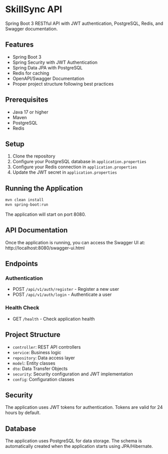 # SkillSync API

Spring Boot 3 RESTful API with JWT authentication, PostgreSQL, Redis, and Swagger documentation.

## Features

- Spring Boot 3
- Spring Security with JWT Authentication
- Spring Data JPA with PostgreSQL
- Redis for caching
- OpenAPI/Swagger Documentation
- Proper project structure following best practices

## Prerequisites

- Java 17 or higher
- Maven
- PostgreSQL
- Redis

## Setup

1. Clone the repository
2. Configure your PostgreSQL database in `application.properties`
3. Configure your Redis connection in `application.properties`
4. Update the JWT secret in `application.properties`

## Running the Application

```bash
mvn clean install
mvn spring-boot:run
```

The application will start on port 8080.

## API Documentation

Once the application is running, you can access the Swagger UI at:
http://localhost:8080/swagger-ui.html

## Endpoints

### Authentication

- POST `/api/v1/auth/register` - Register a new user
- POST `/api/v1/auth/login` - Authenticate a user

### Health Check

- GET `/health` - Check application health

## Project Structure

- `controller`: REST API controllers
- `service`: Business logic
- `repository`: Data access layer
- `model`: Entity classes
- `dto`: Data Transfer Objects
- `security`: Security configuration and JWT implementation
- `config`: Configuration classes

## Security

The application uses JWT tokens for authentication. Tokens are valid for 24 hours by default.

## Database

The application uses PostgreSQL for data storage. The schema is automatically created when the application starts using JPA/Hibernate. 